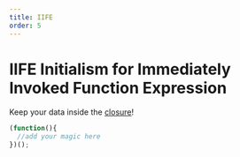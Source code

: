 ```yaml
---
title: IIFE
order: 5
---
```

# IIFE Initialism for Immediately Invoked Function Expression

Keep your data inside the [closure](JS-Closures)!

```js
(function(){
  //add your magic here
})();
```

